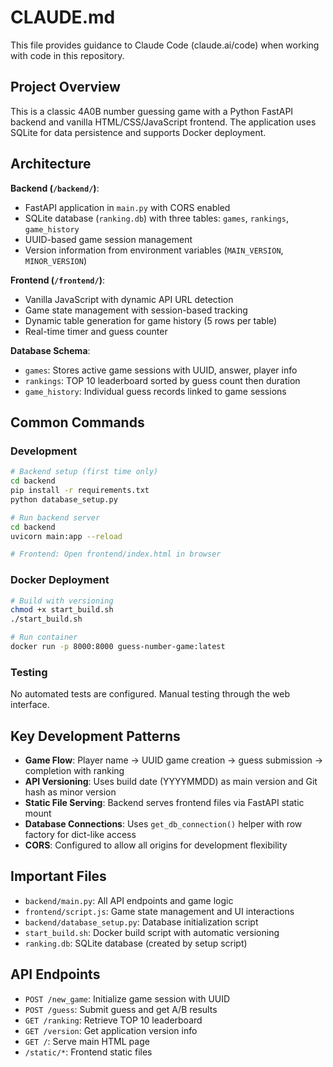 # CLAUDE.md

This file provides guidance to Claude Code (claude.ai/code) when working with code in this repository.

## Project Overview

This is a classic 4A0B number guessing game with a Python FastAPI backend and vanilla HTML/CSS/JavaScript frontend. The application uses SQLite for data persistence and supports Docker deployment.

## Architecture

**Backend (`/backend/`)**:
- FastAPI application in `main.py` with CORS enabled
- SQLite database (`ranking.db`) with three tables: `games`, `rankings`, `game_history`
- UUID-based game session management
- Version information from environment variables (`MAIN_VERSION`, `MINOR_VERSION`)

**Frontend (`/frontend/`)**:
- Vanilla JavaScript with dynamic API URL detection
- Game state management with session-based tracking
- Dynamic table generation for game history (5 rows per table)
- Real-time timer and guess counter

**Database Schema**:
- `games`: Stores active game sessions with UUID, answer, player info
- `rankings`: TOP 10 leaderboard sorted by guess count then duration
- `game_history`: Individual guess records linked to game sessions

## Common Commands

### Development
```bash
# Backend setup (first time only)
cd backend
pip install -r requirements.txt
python database_setup.py

# Run backend server
cd backend
uvicorn main:app --reload

# Frontend: Open frontend/index.html in browser
```

### Docker Deployment
```bash
# Build with versioning
chmod +x start_build.sh
./start_build.sh

# Run container
docker run -p 8000:8000 guess-number-game:latest
```

### Testing
No automated tests are configured. Manual testing through the web interface.

## Key Development Patterns

- **Game Flow**: Player name → UUID game creation → guess submission → completion with ranking
- **API Versioning**: Uses build date (YYYYMMDD) as main version and Git hash as minor version
- **Static File Serving**: Backend serves frontend files via FastAPI static mount
- **Database Connections**: Uses `get_db_connection()` helper with row factory for dict-like access
- **CORS**: Configured to allow all origins for development flexibility

## Important Files

- `backend/main.py`: All API endpoints and game logic
- `frontend/script.js`: Game state management and UI interactions
- `backend/database_setup.py`: Database initialization script
- `start_build.sh`: Docker build script with automatic versioning
- `ranking.db`: SQLite database (created by setup script)

## API Endpoints

- `POST /new_game`: Initialize game session with UUID
- `POST /guess`: Submit guess and get A/B results
- `GET /ranking`: Retrieve TOP 10 leaderboard
- `GET /version`: Get application version info
- `GET /`: Serve main HTML page
- `/static/*`: Frontend static files